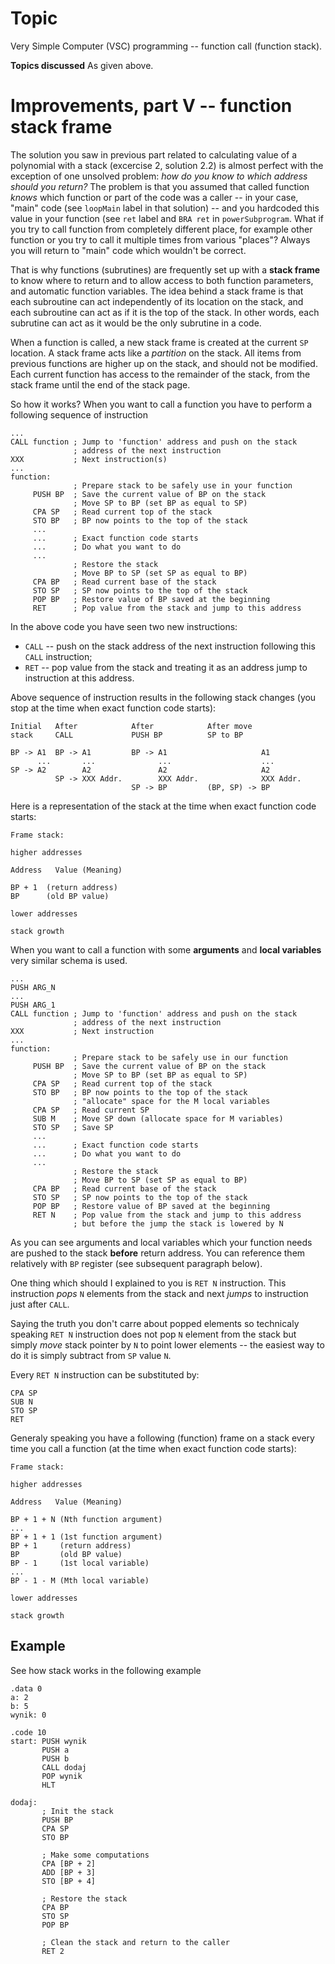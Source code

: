 # Topic
Very Simple Computer (VSC) programming -- function call (function stack).

**Topics discussed**
As given above.

# Improvements, part V -- function stack frame

The solution you saw in previous part related to calculating value of a polynomial with a stack (excercise 2, solution 2.2) is almost perfect with the exception of one unsolved problem: *how do you know to which address should you return?* The problem is that you assumed that called function *knows* which function or part of the code was a caller -- in your case, "main" code (see `loopMain` label in that solution) -- and you hardcoded this value in your function (see `ret` label and `BRA ret` in `powerSubprogram`. What if you try to call function from completely different place, for example other function or you try to call it multiple times from various "places"? Always you will return to "main" code which wouldn't be correct. 

That is why functions (subrutines) are frequently set up with a **stack frame** to know where to return and to allow access to both function parameters, and automatic function variables. The idea behind a stack frame is that each subroutine can act independently of its location on the stack, and each subroutine can act as if it is the top of the stack. In other words, each subrutine can act as it would be the only subrutine in a code.

When a function is called, a new stack frame is created at the current `SP` location. A stack frame acts like a *partition* on the stack. All items from previous functions are higher up on the stack, and should not be modified. Each current function has access to the remainder of the stack, from the stack frame until the end of the stack page.

So how it works? When you want to call a function you have to perform a following sequence of instruction

```
...
CALL function ; Jump to 'function' address and push on the stack
              ; address of the next instruction
XXX           ; Next instruction(s) 
...
function:
              ; Prepare stack to be safely use in your function
     PUSH BP  ; Save the current value of BP on the stack
              ; Move SP to BP (set BP as equal to SP)
     CPA SP   ; Read current top of the stack
     STO BP   ; BP now points to the top of the stack
     ...
     ...      ; Exact function code starts
     ...      ; Do what you want to do
     ...
              ; Restore the stack
              ; Move BP to SP (set SP as equal to BP)
     CPA BP   ; Read current base of the stack
     STO SP   ; SP now points to the top of the stack
     POP BP   ; Restore value of BP saved at the beginning
     RET      ; Pop value from the stack and jump to this address
```

In the above code you have seen two new instructions:

- `CALL` -- push on the stack address of the next instruction following this `CALL` instruction;
- `RET` -- pop value from the stack and treating it as an address jump to instruction at this address.

Above sequence of instruction results in the following stack changes (you stop at the time when exact function code starts):

```
Initial   After            After            After move
stack     CALL             PUSH BP          SP to BP

BP -> A1  BP -> A1         BP -> A1                     A1
      ...       ...              ...                    ...
SP -> A2        A2               A2                     A2
          SP -> XXX Addr.        XXX Addr.              XXX Addr.
                           SP -> BP         (BP, SP) -> BP
```

Here is a representation of the stack at the time when exact function code starts:

```
Frame stack:

higher addresses

Address   Value (Meaning) 

BP + 1  (return address)
BP      (old BP value)

lower addresses

stack growth
```

When you want to call a function with some **arguments** and **local variables** very similar schema is used.

```
...
PUSH ARG_N
...
PUSH ARG_1
CALL function ; Jump to 'function' address and push on the stack
              ; address of the next instruction
XXX           ; Next instruction 
...
function:
              ; Prepare stack to be safely use in our function
     PUSH BP  ; Save the current value of BP on the stack
              ; Move SP to BP (set BP as equal to SP)
     CPA SP   ; Read current top of the stack
     STO BP   ; BP now points to the top of the stack
              ; "allocate" space for the M local variables
     CPA SP   ; Read current SP
     SUB M    ; Move SP down (allocate space for M variables)
     STO SP   ; Save SP
     ...
     ...      ; Exact function code starts     
     ...      ; Do what you want to do
     ...
              ; Restore the stack
              ; Move BP to SP (set SP as equal to BP)
     CPA BP   ; Read current base of the stack
     STO SP   ; SP now points to the top of the stack
     POP BP   ; Restore value of BP saved at the beginning
     RET N    ; Pop value from the stack and jump to this address
              ; but before the jump the stack is lowered by N
```

As you can see arguments and local variables which your function needs are pushed to the stack **before** return address. You can reference them relatively with `BP` register (see subsequent paragraph below).

One thing which should I explained to you is `RET N` instruction. This instruction *pops* `N` elements from the stack and next *jumps* to instruction just after `CALL`.

Saying the truth you don't carre about popped elements so technicaly speaking `RET N` instruction does not pop `N` element from the stack but simply *move* stack pointer by `N` to point lower elements -- the easiest way to do it is simply subtract from `SP` value `N`.

Every `RET N` instruction can be substituted by:

```
CPA SP
SUB N
STO SP
RET
```

Generaly speaking you have a following (function) frame on a stack every time you call a function (at the time when exact function code starts):

```
Frame stack:

higher addresses

Address   Value (Meaning) 

BP + 1 + N (Nth function argument)
...
BP + 1 + 1 (1st function argument)
BP + 1     (return address)
BP         (old BP value)
BP - 1     (1st local variable)
...
BP - 1 - M (Mth local variable)

lower addresses

stack growth
```

## Example

See how stack works in the following example

```
.data 0
a: 2
b: 5
wynik: 0

.code 10
start: PUSH wynik
       PUSH a
       PUSH b
       CALL dodaj
       POP wynik
       HLT
       
dodaj: 
       ; Init the stack
       PUSH BP
       CPA SP
       STO BP
     	
       ; Make some computations	
       CPA [BP + 2]
       ADD [BP + 3]
       STO [BP + 4]
       
       ; Restore the stack
       CPA BP
       STO SP
       POP BP
       
       ; Clean the stack and return to the caller
       RET 2
```
